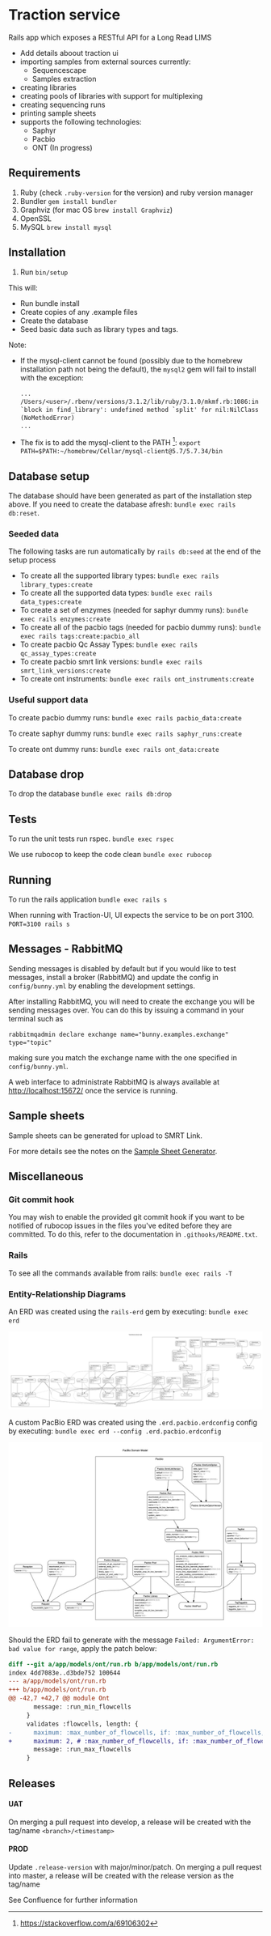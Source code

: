 # Traction service

Rails app which exposes a RESTful API for a Long Read LIMS

- Add details aboout traction ui
- importing samples from external sources currently:
  - Sequencescape
  - Samples extraction
- creating libraries
- creating pools of libraries with support for multiplexing
- creating sequencing runs
- printing sample sheets
- supports the following technologies:
  - Saphyr
  - Pacbio
  - ONT (In progress)

## Requirements

1. Ruby (check `.ruby-version` for the version) and ruby version manager
1. Bundler `gem install bundler`
1. Graphviz (for mac OS `brew install Graphviz`)
1. OpenSSL
1. MySQL `brew install mysql`

## Installation

1. Run `bin/setup`

This will:

- Run bundle install
- Create copies of any .example files
- Create the database
- Seed basic data such as library types and tags.

Note:

- If the mysql-client cannot be found (possibly due to the homebrew installation path not being the default), the `mysql2` gem will fail to install with the exception:

  ```
  ...
  /Users/<user>/.rbenv/versions/3.1.2/lib/ruby/3.1.0/mkmf.rb:1086:in `block in find_library': undefined method `split' for nil:NilClass (NoMethodError)
  ...
  ```

- The fix is to add the mysql-client to the PATH [^1]:
  `export PATH=$PATH:~/homebrew/Cellar/mysql-client@5.7/5.7.34/bin`

[^1]: https://stackoverflow.com/a/69106302

## Database setup

The database should have been generated as part of the installation step above.
If you need to create the database afresh: `bundle exec rails db:reset`.

### Seeded data

The following tasks are run automatically by `rails db:seed` at the end of the
setup process

- To create all the supported library types: `bundle exec rails library_types:create`
- To create all the supported data types: `bundle exec rails data_types:create`
- To create a set of enzymes (needed for saphyr dummy runs): `bundle exec rails enzymes:create`
- To create all of the pacbio tags (needed for pacbio dummy runs): `bundle exec rails tags:create:pacbio_all`
- To create pacbio Qc Assay Types: `bundle exec rails qc_assay_types:create`
- To create pacbio smrt link versions: `bundle exec rails smrt_link_versions:create`
- To create ont instruments: `bundle exec rails ont_instruments:create`

### Useful support data

To create pacbio dummy runs: `bundle exec rails pacbio_data:create`

To create saphyr dummy runs: `bundle exec rails saphyr_runs:create`

To create ont dummy runs: `bundle exec rails ont_data:create`

## Database drop

To drop the database `bundle exec rails db:drop`

## Tests

To run the unit tests run rspec. `bundle exec rspec`

We use rubocop to keep the code clean `bundle exec rubocop`

## Running

To run the rails application `bundle exec rails s`

When running with Traction-UI, UI expects the service to be on port 3100. `PORT=3100 rails s`

## Messages - RabbitMQ

Sending messages is disabled by default but if you would like to test messages, install a broker
(RabbitMQ) and update the config in `config/bunny.yml` by enabling the development settings.

After installing RabbitMQ, you will need to create the exchange you will be sending messages over.
You can do this by issuing a command in your terminal such as

    rabbitmqadmin declare exchange name="bunny.examples.exchange" type="topic"

making sure you match the exchange name with the one specified in `config/bunny.yml`.

A web interface to administrate RabbitMQ is always available at [http://localhost:15672/](http://localhost:15672/) once the service is running.

## Sample sheets

Sample sheets can be generated for upload to SMRT Link.

For more details see the notes on the [Sample Sheet Generator](app/csv_generator/README.md).

## Miscellaneous

### Git commit hook

You may wish to enable the provided git commit hook if you want to be notified of rubocop issues in the files you've edited before they are committed.
To do this, refer to the documentation in `.githooks/README.txt`.

### Rails

To see all the commands available from rails: `bundle exec rails -T`

### Entity-Relationship Diagrams

An ERD was created using the `rails-erd` gem by executing: `bundle exec erd`

![ERD](erd.jpg "ERD")

A custom PacBio ERD was created using the `.erd.pacbio.erdconfig` config by executing: `bundle exec erd --config .erd.pacbio.erdconfig`

![ERD-PacBio](erd-pacbio.jpg "ERD-PacBio")

Should the ERD fail to generate with the message `Failed: ArgumentError: bad value for range`, apply the patch below:

```diff
diff --git a/app/models/ont/run.rb b/app/models/ont/run.rb
index 4dd7083e..d3bde752 100644
--- a/app/models/ont/run.rb
+++ b/app/models/ont/run.rb
@@ -42,7 +42,7 @@ module Ont
       message: :run_min_flowcells
     }
     validates :flowcells, length: {
-      maximum: :max_number_of_flowcells, if: :max_number_of_flowcells,
+      maximum: 2, # :max_number_of_flowcells, if: :max_number_of_flowcells, # TODO: fix failing ERD
       message: :run_max_flowcells
     }
```

## Releases

#### UAT

On merging a pull request into develop, a release will be created with the tag/name `<branch>/<timestamp>`

#### PROD

Update `.release-version` with major/minor/patch. On merging a pull request into master, a release will be created with the release version as the tag/name

See Confluence for further information
